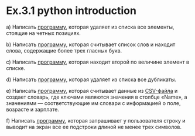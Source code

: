 # Ex.3.1 python introduction

а) Написать [программу](https://github.com/PolarJaba/3-1_python/blob/main/a.py), которая удаляет из списка все элементы, стоящие на четных позициях.

b) Написать [программу](https://github.com/PolarJaba/3-1_python/blob/main/b.py), которая считывает список слов и находит слова, содержащие более трех гласных букв.

c) Написать [программу](https://github.com/PolarJaba/3-1_python/blob/main/c.py), которая находит второй по величине элемент в списке.

d) Написать [программу](https://github.com/PolarJaba/3-1_python/blob/main/d.py), которая удаляет из списка все дубликаты.

e) Написать [программу](https://github.com/PolarJaba/3-1_python/blob/main/e.py), которая считывает данные из [CSV-файла](https://github.com/PolarJaba/3-1_python/blob/main/to_dict.csv) и создает словарь, где ключами являются значения в столбце «Name», а значениями — соответствующие им словари с информацией о поле, возрасте и зарплате. 

f) Написать [программу](https://github.com/PolarJaba/3-1_python/blob/main/f.py), которая запрашивает у пользователя строку и выводит на экран все ее подстроки длиной не менее трех символов.
